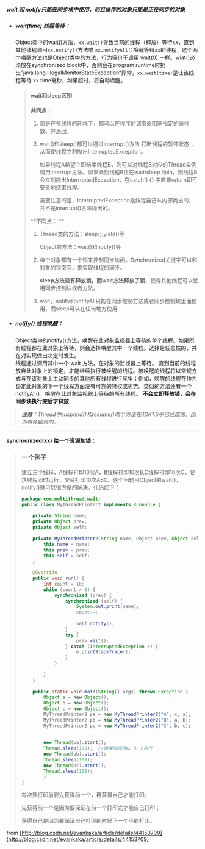 ##### wait 和 notify只能在同步块中使用，而且操作的对象只能是正在同步的对象

* ##### **wait\(time\)** **线程等待**：

  Object类中的wait\(\)方法，`xx.wait()`导致当前的线程（释放）等待xx，直到其他线程调用`xx.notify()`方法或 `xx.notifyAll()`唤醒等待xx的线程，这个两个唤醒方法也是Object类中的方法，行为等价于调用 wait\(0\) 一样。wiat\(\)必须放在synchronized block中，否则会在program runtime时扔出”java.lang.IllegalMonitorStateException“异常。`xx.wait(time)`是让该线程等待 xx time毫秒，如果超时，将自动唤醒。

  > #### wait和sleep区别
  >
  > **共同点：**
  >
  > 1. 都是在多线程的环境下，都可以在程序的调用处阻塞指定的毫秒数，并返回。
  >
  > 2. wait\(\)和sleep\(\)都可以通过interrupt\(\)方法 打断线程的暂停状态 ，从而使线程立刻抛出InterruptedException。
  >
  >    如果线程A希望立即结束线程B，则可以对线程B对应的Thread实例调用interrupt方法。如果此刻线程B正在wait/sleep /join，则线程B会立刻抛出InterruptedException，在catch\(\) {} 中直接return即可安全地结束线程。
  >
  >    需要注意的是，InterruptedException是线程自己从内部抛出的，并不是interrupt\(\)方法抛出的。
  >
  > **不同点：                         **
  >
  > 1. Thread类的方法：sleep\(\),yield\(\)等
  >
  >    Object的方法：wait\(\)和notify\(\)等
  >
  > 2. 每个对象都有一个锁来控制同步访问。Synchronized关键字可以和对象的锁交互，来实现线程的同步。
  >
  >    **sleep方法没有释放锁，而wait方法释放了锁**，使得其他线程可以使用同步控制块或者方法。
  >
  > 3. wait，notify和notifyAll只能在同步控制方法或者同步控制块里面使用，而sleep可以在任何地方使用

* ##### **notify\(\) 线程唤醒**：

  Object类中的notify\(\)方法，唤醒在此对象监视器上等待的单个线程。如果所有线程都在此对象上等待，则会选择唤醒其中一个线程。选择是任意性的，并在对实现做出决定时发生。  
  线程通过调用其中一个 wait 方法，在对象的监视器上等待。 直到当前的线程放弃此对象上的锁定，才能继续执行被唤醒的线程。被唤醒的线程将以常规方式与在该对象上主动同步的其他所有线程进行竞争；例如，唤醒的线程在作为锁定此对象的下一个线程方面没有可靠的特权或劣势。类似的方法还有一个notifyAll\(\)，唤醒在此对象监视器上等待的所有线程。
**不会立即释放锁，会在同步块执行完后才释放**

> _**注意**：Thread中suspend\(\)和resume\(\)两个方法在JDK1.5中已经废除，因为有死锁倾向。_

---

**synchronized\(xx\) 给一个资源加锁：**

> ### 一个例子
>
> 建立三个线程，A线程打印10次A，B线程打印10次B,C线程打印10次C，要求线程同时运行，交替打印10次ABC。这个问题用Object的wait\(\)，notify\(\)就可以很方便的解决。代码如下：
>
> ```java
> package com.multithread.wait;
> public class MyThreadPrinter2 implements Runnable {   
>       
>     private String name;   
>     private Object prev;   
>     private Object self;   
>   
>     private MyThreadPrinter2(String name, Object prev, Object self) {   
>         this.name = name;   
>         this.prev = prev;   
>         this.self = self;   
>     }   
>   
>     @Override  
>     public void run() {   
>         int count = 10;   
>         while (count > 0) {   
>             synchronized (prev) {   
>                 synchronized (self) {   
>                     System.out.print(name);   
>                     count--;  
>                     
>                     self.notify();   
>                 }   
>                 try {   
>                     prev.wait();   
>                 } catch (InterruptedException e) {   
>                     e.printStackTrace();   
>                 }   
>             }   
>   
>         }   
>     }   
>   
>     public static void main(String[] args) throws Exception {   
>         Object a = new Object();   
>         Object b = new Object();   
>         Object c = new Object();   
>         MyThreadPrinter2 pa = new MyThreadPrinter2("A", c, a);   
>         MyThreadPrinter2 pb = new MyThreadPrinter2("B", a, b);   
>         MyThreadPrinter2 pc = new MyThreadPrinter2("C", b, c);   
>            
>            
>         new Thread(pa).start();
>         Thread.sleep(100);  //确保按顺序A、B、C执行
>         new Thread(pb).start();
>         Thread.sleep(100);  
>         new Thread(pc).start();   
>         Thread.sleep(100);  
>         }   
> }
> ```
>
> 每次要打印前要先获得前一个，再获得自己才能打印。
>
> 先获得前一个是因为要保证在前一个打印完才能自己打印；
>
> 获得自己是因为要保证自己打印的时候下一个不能打印。

from [http://blog.csdn.net/evankaka/article/details/44153709](http://blog.csdn.net/evankaka/article/details/44153709)

